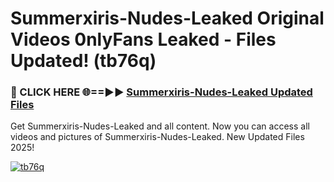 # Summerxiris-Nudes-Leaked Original Videos 0nlyFans Leaked - Files Updated! (tb76q)

<h3>🔴 CLICK HERE 🌐==►► <a href="https://tinyurl.com/yrmya6cz" rel="nofollow">Summerxiris-Nudes-Leaked Updated Files</a></h3>

Get Summerxiris-Nudes-Leaked and all content. Now you can access all videos and pictures of Summerxiris-Nudes-Leaked. New Updated Files 2025!

[![tb76q](https://i.imgur.com/FMdXYCs.gif)](https://tinyurl.com/yrmya6cz)
